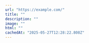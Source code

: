 ```yaml
---
url: "https://example.com/"
title: ""
description: ""
image: ""
html: ""
cachedAt: "2025-05-27T12:28:22.808Z"
---
```


